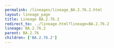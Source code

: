 ```yaml
---
permalink: /lineages/lineage_BA.2.76.2.html
layout: lineage_page
title: Lineage BA.2.76.2
redirect_to: ../lineage.html?lineage=BA.2.76.2
lineage: BA.2.76.2
parent: BA.2.76
children: ['BA.2.76.2']
---
```

